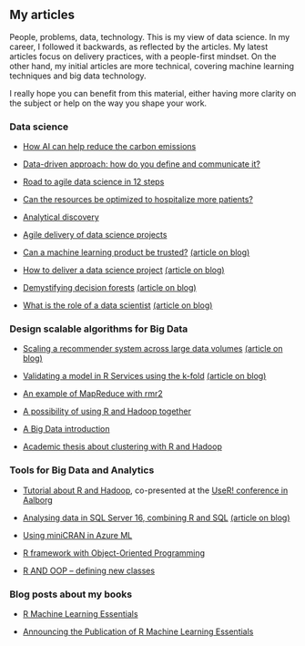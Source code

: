 
## My articles

People, problems, data, technology. This is my view of data science. In my career, I followed it backwards, as reflected by the articles. My latest articles focus on delivery practices, with a people-first mindset. On the other hand, my initial articles are more technical, covering machine learning techniques and big data technology.

I really hope you can benefit from this material, either having more clarity on the subject or help on the way you shape your work.

### Data science

- [How AI can help reduce the carbon emissions](../articles-html/sustainability/dsapproaches.md)

- [Data-driven approach: how do you define and communicate it?](../articles-html/dsapproaches/ai-for-co2.md)

- [Road to agile data science in 12 steps](../articles-pdf/agile-data-science.pdf)

- [Can the resources be optimized to hospitalize more patients?](../articles-html/corona-analytics/hospitalization-optimization.md)

- [Analytical discovery](../articles-html/dsus/dsus_analytical_discovery.md)

- [Agile delivery of data science projects](../articles-html/dsscrum/dsscrum.md)

- [Can a machine learning product be trusted?](https://blogs.msdn.microsoft.com/data_insights_global_practice/2018/11/13/can-a-machine-learning-product-be-trusted/) [(article on blog)](https://micheleusuelli.github.io/articles-pdf/mltrust.pdf)

- [How to deliver a data science project](https://blogs.msdn.microsoft.com/data_insights_global_practice/2018/09/04/1055/) [(article on blog)](https://micheleusuelli.github.io/articles-pdf/dsdeliver.pdf)

- [Demystifying decision forests](https://blogs.msdn.microsoft.com/data_insights_global_practice/2017/08/11/demystifying-decision-forests/) [(article on blog)](../articles-html/forest/forest.md)

- [What is the role of a data scientist](https://blogs.msdn.microsoft.com/data_insights_global_practice/2017/02/23/what-is-the-role-of-a-data-scientist/) [(article on blog)](https://micheleusuelli.github.io/articles-pdf/dsrole.pdf)



### Design scalable algorithms for Big Data

- [Scaling a recommender system across large data volumes](https://blogs.msdn.microsoft.com/data_insights_global_practice/2016/08/08/scaling-a-recommender-system-across-large-data-volumes/) [(article on blog)](https://micheleusuelli.github.io/articles-pdf/recommenderscale.pdf)

- [Validating a model in R Services using the k-fold](https://blogs.msdn.microsoft.com/data_insights_global_practice/2016/07/08/validating-a-model-in-r-services-using-the-k-fold-4/) [(article on blog)](https://micheleusuelli.github.io/articles-pdf/kfold.pdf)

- [An example of MapReduce with rmr2](http://www.r-bloggers.com/an-example-of-mapreduce-with-rmr2/)

- [A possibility of using R and Hadoop together](http://www.r-bloggers.com/a-possibility-for-use-r-and-hadoop-together/)

- [A Big Data introduction](http://www.r-bloggers.com/a-big-data-introduction/)

- [Academic thesis about clustering with R and Hadoop](https://www.politesi.polimi.it/bitstream/10589/77983/1/tesi.pdf)



### Tools for Big Data and Analytics

- [Tutorial about R and Hadoop](https://github.com/micheleusuelli/RHadoop-tutorial), co-presented at the [UseR! conference in Aalborg](https://user2015.math.aau.dk/index.html)

- [Analysing data in SQL Server 16, combining R and SQL](https://blogs.msdn.microsoft.com/data_insights_global_practice/2016/08/01/analysing-data-in-sql-server-16-combining-r-and-sql/) [(article on blog)](https://micheleusuelli.github.io/articles-pdf/rsql.pdf)

- [Using miniCRAN in Azure ML](http://www.r-bloggers.com/using-minicran-in-azure-ml/)

- [R framework with Object-Oriented Programming](http://www.r-bloggers.com/r-framework-with-object-oriented-programming/)

- [R AND OOP – defining new classes](http://www.r-bloggers.com/r-and-oop-defining-new-classes/)



### Blog posts about my books

- [R Machine Learning Essentials](http://www.r-bloggers.com/r-machine-learning-essentials/)

- [Announcing the Publication of R Machine Learning Essentials](http://www.r-bloggers.com/announcing-the-publication-of-r-machine-learning-essentials/)

